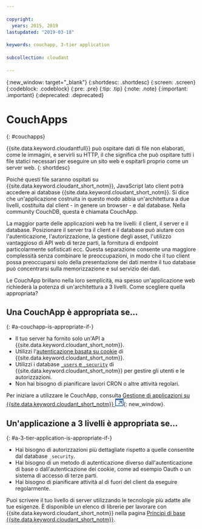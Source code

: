 ```yaml
---

copyright:
  years: 2015, 2019
lastupdated: "2019-03-18"

keywords: couchapp, 3-tier application

subcollection: cloudant

---
```


{:new_window: target="_blank"}
{:shortdesc: .shortdesc}
{:screen: .screen}
{:codeblock: .codeblock}
{:pre: .pre}
{:tip: .tip}
{:note: .note}
{:important: .important}
{:deprecated: .deprecated}

<!-- Acrolinx: 2018-05-07 -->

# CouchApps
{: #couchapps}

{{site.data.keyword.cloudantfull}} può ospitare dati di file non elaborati,
come le immagini,
e servirli su HTTP,
il che significa che può ospitare tutti i file statici necessari per eseguire un sito web
e ospitarli proprio come un server web.
{: shortdesc}

Poiché questi file saranno ospitati su {{site.data.keyword.cloudant_short_notm}},
JavaScript lato client potrà accedere ai database {{site.data.keyword.cloudant_short_notm}}.
Si dice che un'applicazione costruita in questo modo abbia un'architettura a due livelli,
costituita dal client - in genere un browser - e dal database.
Nella community CouchDB,
questa è chiamata CouchApp.

La maggior parte delle applicazioni web ha tre livelli:
il client,
il server
e il database.
Posizionare il server tra il client e il database può aiutare con l'autenticazione,
l'autorizzazione,
la gestione degli asset,
l'utilizzo vantaggioso di API web di terze parti,
la fornitura di endpoint particolarmente sofisticati
ecc.
Questa separazione consente una maggiore complessità senza combinare le preoccupazioni,
in modo che il tuo client possa preoccuparsi solo della presentazione dei dati
mentre il tuo database può concentrarsi sulla memorizzazione e sul servizio dei dati.

Le CouchApp brillano nella loro semplicità,
ma spesso un'applicazione web richiederà la potenza di un'architettura a 3 livelli.
Come scegliere quella appropriata?

## Una CouchApp è appropriata se...
{: #a-couchapp-is-appropriate-if-}

-   Il tuo server ha fornito solo un'API a {{site.data.keyword.cloudant_short_notm}}.
-   Utilizzi l'[autenticazione basata su cookie](/docs/services/Cloudant?topic=cloudant-authentication#cookie-authentication) di
    {{site.data.keyword.cloudant_short_notm}}.
-   Utilizzi i database [`_users` e `_security`](/docs/services/Cloudant?topic=cloudant-authorization#using-the-_users-database-with-cloudant-nosql-db) di {{site.data.keyword.cloudant_short_notm}}
    per gestire gli utenti e le autorizzazioni.
-   Non hai bisogno di pianificare lavori CRON o altre attività regolari.

Per iniziare a utilizzare le CouchApp,
consulta [Gestione di applicazioni su {{site.data.keyword.cloudant_short_notm}} ![Icona link esterno](../images/launch-glyph.svg "Icona link esterno")](https://cloudant.com/blog/app-management/){: new_window}.

## Un'applicazione a 3 livelli è appropriata se...
{: #a-3-tier-application-is-appropriate-if-}

-   Hai bisogno di autorizzazioni più dettagliate rispetto a quelle consentite dal database
    `_security`.
-   Hai bisogno di un metodo di autenticazione diverso dall'autenticazione di base o dall'autenticazione dei cookie,
    come ad esempio Oauth o un sistema di accesso di terze parti.
-   Hai bisogno di pianificare attività al di fuori del client da eseguire regolarmente.

Puoi scrivere il tuo livello di server utilizzando le tecnologie più adatte alle tue
esigenze.
È disponibile un elenco di librerie per lavorare con {{site.data.keyword.cloudant_short_notm}} nella pagina [Principi di base {{site.data.keyword.cloudant_short_notm}}](/docs/services/Cloudant?topic=cloudant-client-libraries#client-libraries).

